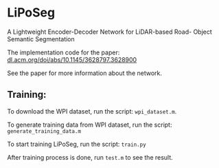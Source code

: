 # LiPoSeg
A Lightweight Encoder-Decoder Network for LiDAR-based Road- Object Semantic Segmentation

The implementation code for the paper: [dl.acm.org/doi/abs/10.1145/3628797.3628900](https://dl.acm.org/doi/abs/10.1145/3628797.3628900)

See the paper for more information about the network. 

## Training:
To download the WPI dataset, run the script: `wpi_dataset.m`.

To generate training data from WPI dataset, run the script: `generate_training_data.m`

To start training LiPoSeg, run the script: `train.py`

After training process is done, run `test.m` to see the result.

